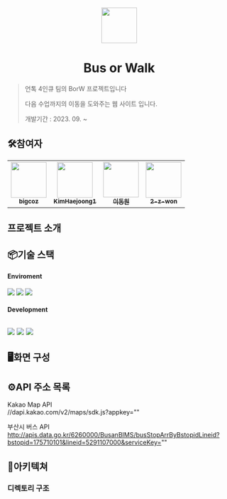 # 

<div align="center">
<img src="https://i.ibb.co/ccwB1q7/UNTOC.jpg" width="80 alt=""/>
</div>

# <div align="center">Bus or Walk</div>

>
> 언톡 4인큐 팀의 BorW 프로젝트입니다
>
> 다음 수업까지의 이동을 도와주는 웹 사이트 입니다.
> 
> 개발기간 : 2023. 09. ~ 
> 

## 🛠️참여자

<table>
<tr>
<td align="center">
<a href="https://github.com/bigcoz">
<img src="https://avatars.githubusercontent.com/u/119919826?v=4" width="80" alt=""/>
<br />
<sub><b>bigcoz</b></sub>
</a>
<br />
</td>
  
<td align="center">
<a href="https://github.com/KimHaejoong1">
<img src="https://avatars.githubusercontent.com/u/128127416?v=4" width="80" alt=""/>
<br />
<sub><b>KimHaejoong1</b></sub>
</a>
<br />
</td>

<td align="center">
<a href="https://github.com/">
<img src="https://avatars.githubusercontent.com/u/128127416?v=4" width="80" alt=""/>
<br />
<sub><b>이동원</b></sub>
</a>
<br />
</td>

<td align="center">
<a href="https://github.com/2-z-won">
<img src="https://avatars.githubusercontent.com/u/148948672?v=4" width="80" alt=""/>
<br />
<sub><b>2-z-won</b></sub>
</a>
<br />
</td>

</tr>
</table>

## 프로젝트 소개

## 📦기술 스택

#### Enviroment

<img src="https://img.shields.io/badge/visual_studio_code-007ACC?style=for-the-badge&logo=visualstudiocode&logoColor=white"> <img src="https://img.shields.io/badge/github-181717?style=for-the-badge&logo=github&logoColor=white"> <img src="https://img.shields.io/badge/figma-F24E1E?style=for-the-badge&logo=figma&logoColor=white">

#### Development

<img src="https://img.shields.io/badge/html5-E34F26?style=for-the-badge&logo=html5&logoColor=white"> <img src="https://img.shields.io/badge/javascript-F7DF1E?style=for-the-badge&logo=javascript&logoColor=white"> <img src="https://img.shields.io/badge/tailwindcss-06B6D4?style=for-the-badge&logo=tailwindcss&logoColor=white">
---

## 🖥️화면 구성


## ⚙️API 주소 목록

Kakao Map API<br>
//dapi.kakao.com/v2/maps/sdk.js?appkey=""

부산시 버스 API<br>
http://apis.data.go.kr/6260000/BusanBIMS/busStopArrByBstopidLineid?bstopid=175710101&lineid=5291107000&serviceKey=""

## 📂아키텍쳐

### 디렉토리 구조

